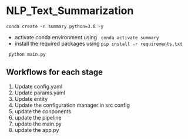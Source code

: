 # NLP_Text_Summarization

```
conda create -n summary python=3.8 -y
```
- activate conda environment using
  ``` conda activate summary```
- install the required packages using
```pip install -r requirements.txt```

``` python main.py```

## Workflows for each stage

1. Update config.yaml
2. Update params.yaml
3. Update entity
4. Update the configuration manager in src config
5. update the conponents
6. update the pipeline
7. update the main.py
8. update the app.py